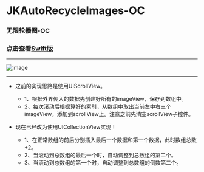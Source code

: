 # JKAutoRecycleImages-OC
### 无限轮播图-OC
### 点击查看[Swift版](https://github.com/Jacky-An/JKAutoRecycleImages-Swift/ "Title") 
***
![image](https://github.com/Jacky-An/JKAutoRecycleImages-OC/raw/master/introductionimages/introduction.gif)
***

* 之前的实现思路是使用UIScrollView。
	* 1、根据外界传入的数据先创建好所有的imageView，保存到数组中。
	* 2、每次滚动后根据算好的索引，从数组中取出当前左中右三个imageView，添加到scrollView上。注意之前先清空scrollView子控件。
    
* 现在已经改为使用UICollectionView实现！
    * 1、在正常数组的前后分别插入最后一个数据和第一个数据，此时数组总数+2。
    * 2、当滚动到总数组的最后一个时，自动调整到总数组的第二个。
    * 3、当滚动到总数组的第一个时，自动调整到总数组的倒数第二个。
